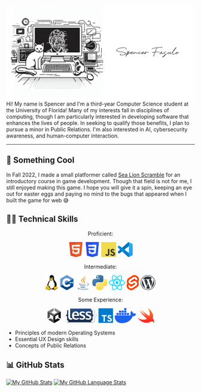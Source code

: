 <img src="images/Me!.png">
Hi! My name is Spencer and I'm a third-year Computer Science student at the University of Florida! Many of my interests fall in disciplines of computing, though I am particularly interested in developing software that enhances the lives of people. In seeking to qualify those benefits, I plan to pursue a minor in Public Relations. I'm also interested in AI, cybersecurity awareness, and human-computer interaction.

---

## 🦭 Something Cool
In Fall 2022, I made a small platformer called [Sea Lion Scramble](https://www.sls.fasulo.one/) for an introductory course in game development. Though that field is not for me, I still enjoyed making this game. I hope you will give it a spin, keeping an eye out for easter eggs and paying no mind to the bugs that appeared when I built the game for web 😅

## 👨‍💻 Technical Skills
<p align="center">Proficient:</p>
<p align="center">
  <a title="HTML5" href="https://html.spec.whatwg.org/multipage/"><img src="images/html5.png" height="40"></a>
  <a title="CSS3" href="https://developer.mozilla.org/en-US/docs/Web/CSS"><img src="images/css3.png" height="40"></a>
  <a title="Javascript" href="https://developer.mozilla.org/en-US/docs/Web/javascript"><img src="images/javascript.png" height="40"></a>
  <a title="Visual Studio Code" href="https://code.visualstudio.com/"><img src="images/vscode.png" height="40"></a>
</p>
<p align="center">Intermediate:</p>
<p align="center">
  <a title="Linux" href="https://www.linuxfoundation.org/"><img src="images/Tux.png" height="40"></a>
  <a title="C++" href="https://isocpp.org/"><img src="images/cpp.png" height="40"></a>
  <a title="Java" href="https://www.java.com/"><img src="images/java.png" height="40"></a>
  <a title="Python" href="https://www.python.org/"><img src="images/python.png" height="40"></a>
  <a title="React" href="https://react.dev/"><img src="images/react.png" height="40"></a>
  <a title="Svelte" href="https://svelte.dev"><img src="images/svelte.png" height="40"></a>
  <a title="WordPress" href="https://wordpress.org"><img src="images/wordpress.png" height="40"></a>
</p>
<p align="center">Some Experience:</p>
<p align="center">
  <a title="Unity" href="https://unity.com/"><img src="images/unity.png" height="40"></a>
  <a title="Less.js" href="https://lesscss.org/"><img src="images/less.png" height="40"></a>
  <a title="Typescript" href="https://www.typescriptlang.org/"><img src="images/typescript.png" height="40"></a>
  <a title="Docker" href="https://www.docker.com/"><img src="images/docker.png" height="40"></a>
  <a title="Swift" href="https://www.swift.org"><img src="images/swift.png" height="40"></a>
</p>

+ Principles of modern Operating Systems
+ Essential UX Design skills
+ Concepts of Public Relations

## 📊 GitHub Stats
[![My GitHub Stats](https://github-readme-stats.vercel.app/api/?username=spfncer&count_private=true&theme=transparent&showicons=true)]()
[![My GitHub Language Stats](https://github-readme-stats.vercel.app/api/top-langs/?username=spfncer&langs_count=5&theme=transparent)]()

<!--
**spfncer/spfncer** is a ✨ _special_ ✨ repository because its `README.md` (this file) appears on your GitHub profile.

Here are some ideas to get you started:

-...
- 👯 I’m looking to collaborate on ...
- 🤔 I’m looking for help with ...
- 💬 Ask me about ...
- 📫 How to reach me: ...
- 😄 Pronouns: ...
- ⚡ Fun fact: ...
-->
